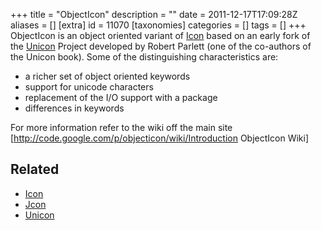 +++
title = "ObjectIcon"
description = ""
date = 2011-12-17T17:09:28Z
aliases = []
[extra]
id = 11070
[taxonomies]
categories = []
tags = []
+++
ObjectIcon is an object oriented variant of [Icon](https://rosettacode.org/wiki/Icon) based on an early fork of the [Unicon](https://rosettacode.org/wiki/Unicon) Project developed by Robert Parlett (one of the co-authors of the Unicon book).
Some of the distinguishing characteristics are:
* a richer set of object oriented keywords
* support for unicode characters
* replacement of the I/O support with a package
* differences in keywords

For more information refer to the wiki off the main site [http://code.google.com/p/objecticon/wiki/Introduction ObjectIcon Wiki]

## Related
* [Icon](https://rosettacode.org/wiki/Icon)
* [Jcon](https://rosettacode.org/wiki/Jcon)
* [Unicon](https://rosettacode.org/wiki/Unicon)
